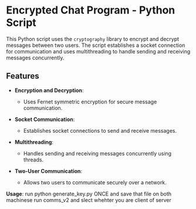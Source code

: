 # **Encrypted Chat Program - Python Script**

This Python script uses the `cryptography` library to encrypt and decrypt messages between two users. The script establishes a socket connection for communication and uses multithreading to handle sending and receiving messages concurrently.

## **Features**

- **Encryption and Decryption**:
  - Uses Fernet symmetric encryption for secure message communication.
  
- **Socket Communication**:
  - Establishes socket connections to send and receive messages.
  
- **Multithreading**:
  - Handles sending and receiving messages concurrently using threads.
  
- **Two-User Communication**:
  - Allows two users to communicate securely over a network.

**Usage**:
run python generate_key.py ONCE and save that file on both machinese
run comms_v2 and slect whehter you are client of server


